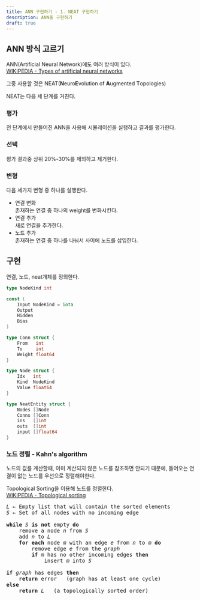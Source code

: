 ```yaml
---
title: ANN 구현하기 - 1. NEAT 구현하기
description: ANN을 구현하기
draft: true
---
```


## ANN 방식 고르기

ANN(Artificial Neural Network)에도 여러 방식이 있다.  
[WIKIPEDIA - Types of artificial neural networks](https://en.wikipedia.org/wiki/Types_of_artificial_neural_networks)

그중 사용할 것은 NEAT(**N**euro**E**volution of **A**ugmented **T**opologies)

NEAT는 다음 세 단계를 거친다.

### 평가

전 단계에서 만들어진 ANN을 사용해 시뮬레이션을 실행하고 결과를 평가한다.

### 선택

평가 결과중 상위 20%-30%를 제외하고 제거한다.

### 변형

다음 세가지 변형 중 하나를 실행한다.

 - 연결 변화  
    존재하는 연결 중 하나의 weight를 변화시킨다.
 - 연결 추가  
    새로 연결을 추가한다.
 - 노드 추가  
    존재하는 연결 중 하나를 나눠서 사이에 노드를 삽입한다.

## 구현

연결, 노드, neat개체를 정의한다.
```go
type NodeKind int

const (
	Input NodeKind = iota
	Output
	Hidden
	Bias
)

type Conn struct {
	From   int
	To     int
	Weight float64
}

type Node struct {
	Idx   int
	Kind  NodeKind
	Value float64
}

type NeatEntity struct {
	Nodes []Node
	Conns []Conn
	ins   []int
	outs  []int
	input []float64
}
```

### 노드 정렬 - Kahn's algorithm

노드의 값를 계산할때, 이미 계산되지 않은 노드를 참조하면 안되기 때문에, 들어오는 연결이 없는 노드를 우선으로 정렬해야한다.

Topological Sorting을 이용해 노드를 정렬한다.  
[WIKIPEDIA - Topological sorting](https://en.wikipedia.org/wiki/Topological_sorting)

<pre>
<i>L</i> ← Empty list that will contain the sorted elements
<i>S</i> ← Set of all nodes with no incoming edge

<b>while</b> <i>S</i> <b>is not</b> empty <b>do</b>
    remove a node <i>n</i> from <i>S</i>
    add <i>n</i> to <i>L</i>
    <b>for each</b> node <i>m</i> with an edge <i>e</i> from <i>n</i> to <i>m</i> <b>do</b>
        remove edge <i>e</i> from the <i>graph</i>
        <b>if</b> <i>m</i> has no other incoming edges <b>then</b>
            insert <i>m</i> into <i>S</i>

<b>if</b> <i>graph</i> has edges <b>then</b>
    <b>return</b> error   (graph has at least one cycle)
<b>else</b> 
    <b>return</b> <i>L</i>   (a topologically sorted order)
</pre>


